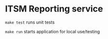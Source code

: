# ITSM Reporting service

`make test` runs unit tests

`make run` starts application for local use/testing
